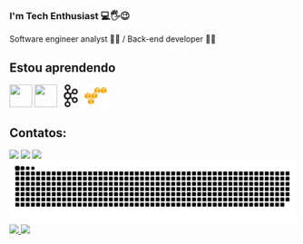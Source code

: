 ### I'm Tech Enthusiast 💻🖐😉
Software engineer analyst 👩‍🎓 / Back-end developer 👩‍💻

## Estou aprendendo
<img loading="lazy" src="https://cdn.jsdelivr.net/gh/devicons/devicon/icons/java/java-original.svg" width="40" height="40"/> <img loading="lazy" src="https://cdn.jsdelivr.net/gh/devicons/devicon/icons/linux/linux-original.svg" width="40" height="40"/> <img loading="lazy" src="https://github.com/devicons/devicon/blob/v2.15.1/icons/apachekafka/apachekafka-original.svg" width="40" height="40"/> <img loading="lazy" src="https://github.com/devicons/devicon/blob/v2.15.1/icons/amazonwebservices/amazonwebservices-original.svg" width="40" height="40"/>


## Contatos:
<div>
<a href="https://instagram.com/tuanybsantos_89" target="_blank"><img loading="lazy" src="https://img.shields.io/badge/-Instagram-%23E4405F?style=for-the-badge&logo=instagram&logoColor=white" target="_blank"></a>
<a href = "mailto:tuanybsantos@gmail.com"><img loading="lazy" src="https://img.shields.io/badge/Gmail-D14836?style=for-the-badge&logo=gmail&logoColor=white" target="_blank"></a>
<a href="https://www.linkedin.com/in/tuanybsantos" target="_blank"><img loading="lazy" src="https://img.shields.io/badge/-LinkedIn-%230077B5?style=for-the-badge&logo=linkedin&logoColor=white" target="_blank"></a>   
</div>
<img loading="lazy" src="https://raw.githubusercontent.com/Platane/snk/output/github-contribution-grid-snake.svg">

<div>
<a href="https://github.com/TuanySantos">
<img loading="lazy" height="180em" src="https://github-readme-stats.vercel.app/api/top-langs/?username=TuanySantos&layout=compact&langs_count=7&theme=dracula"/>
<img loading="lazy" height="180em" src="https://github-readme-stats.vercel.app/api?username=TuanySantos&show_icons=true&theme=dracula&include_all_commits=true&count_private=true"/>
</div>

<!--
**TuanySantos/TuanySantos** is a ✨ _special_ ✨ repository because its `README.md` (this file) appears on your GitHub profile.


Here are some ideas to get you started:

- 🔭 I’m currently working on ...
- 🌱 I’m currently learning ...
- 👯 I’m looking to collaborate on ...
- 🤔 I’m looking for help with ...
- 💬 Ask me about ...
- 📫 How to reach me: ...
- 😄 Pronouns: ...
- ⚡ Fun fact: ...
-->
